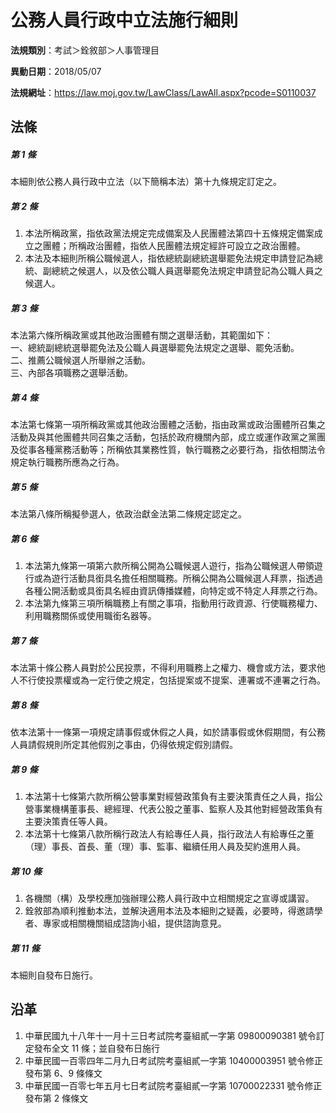 # 公務人員行政中立法施行細則


**法規類別**：考試＞銓敘部＞人事管理目

**異動日期**：2018/05/07  

**法規網址**：https://law.moj.gov.tw/LawClass/LawAll.aspx?pcode=S0110037



## 法條
##### 第 1 條
本細則依公務人員行政中立法（以下簡稱本法）第十九條規定訂定之。

##### 第 2 條
1. 本法所稱政黨，指依政黨法規定完成備案及人民團體法第四十五條規定備案成立之團體；所稱政治團體，指依人民團體法規定經許可設立之政治團體。
1. 本法及本細則所稱公職候選人，指依總統副總統選舉罷免法規定申請登記為總統、副總統之候選人，以及依公職人員選舉罷免法規定申請登記為公職人員之候選人。

##### 第 3 條
本法第六條所稱政黨或其他政治團體有關之選舉活動，其範圍如下：  
一、總統副總統選舉罷免法及公職人員選舉罷免法規定之選舉、罷免活動。  
二、推薦公職候選人所舉辦之活動。  
三、內部各項職務之選舉活動。

##### 第 4 條
本法第七條第一項所稱政黨或其他政治團體之活動，指由政黨或政治團體所召集之活動及與其他團體共同召集之活動，包括於政府機關內部，成立或運作政黨之黨團及從事各種黨務活動等；所稱依其業務性質，執行職務之必要行為，指依相關法令規定執行職務所應為之行為。

##### 第 5 條
本法第八條所稱擬參選人，依政治獻金法第二條規定認定之。

##### 第 6 條
1. 本法第九條第一項第六款所稱公開為公職候選人遊行，指為公職候選人帶領遊行或為遊行活動具銜具名擔任相關職務。所稱公開為公職候選人拜票，指透過各種公開活動或具銜具名經由資訊傳播媒體，向特定或不特定人拜票之行為。
1. 本法第九條第三項所稱職務上有關之事項，指動用行政資源、行使職務權力、利用職務關係或使用職銜名器等。

##### 第 7 條
本法第十條公務人員對於公民投票，不得利用職務上之權力、機會或方法，要求他人不行使投票權或為一定行使之規定，包括提案或不提案、連署或不連署之行為。

##### 第 8 條
依本法第十一條第一項規定請事假或休假之人員，如於請事假或休假期間，有公務人員請假規則所定其他假別之事由，仍得依規定假別請假。

##### 第 9 條
1. 本法第十七條第六款所稱公營事業對經營政策負有主要決策責任之人員，指公營事業機構董事長、總經理、代表公股之董事、監察人及其他對經營政策負有主要決策責任等人員。
1. 本法第十七條第八款所稱行政法人有給專任人員，指行政法人有給專任之董（理）事長、首長、董（理）事、監事、繼續任用人員及契約進用人員。

##### 第 10 條
1. 各機關（構）及學校應加強辦理公務人員行政中立相關規定之宣導或講習。
1. 銓敘部為順利推動本法，並解決適用本法及本細則之疑義，必要時，得邀請學者、專家或相關機關組成諮詢小組，提供諮詢意見。

##### 第 11 條
本細則自發布日施行。

## 沿革
1. 中華民國九十八年十一月十三日考試院考臺組貳一字第 09800090381  號令訂定發布全文 11 條；並自發布日施行
1. 中華民國一百零四年二月九日考試院考臺組貳一字第 10400003951  號令修正發布第 6、9 條條文
1. 中華民國一百零七年五月七日考試院考臺組貳一字第 10700022331  號令修正發布第 2  條條文
